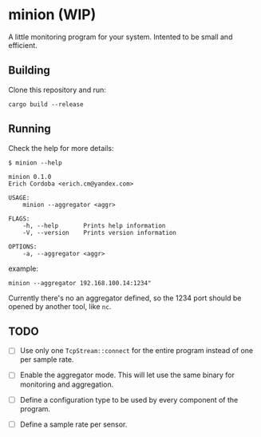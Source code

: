 # minion (WIP)

A little monitoring program for your system. Intented to be small and efficient.

## Building

Clone this repository and run:

```
cargo build --release
```

## Running

Check the help for more details:

```
$ minion --help

minion 0.1.0
Erich Cordoba <erich.cm@yandex.com>

USAGE:
    minion --aggregator <aggr>

FLAGS:
    -h, --help       Prints help information
    -V, --version    Prints version information

OPTIONS:
    -a, --aggregator <aggr>  
```

example:

```
minion --aggregator 192.168.100.14:1234"
```

Currently there's no an aggregator defined, so the 1234 port should be opened by another tool, like `nc`. 

## TODO

- [ ] Use only one `TcpStream::connect` for the entire program instead of one per sample rate.
- [ ] Enable the aggregator mode. This will let use the same binary for monitoring and aggregation.
- [ ] Define a configuration type to be used by every component of the program.
- [ ] Define a sample rate per sensor.

